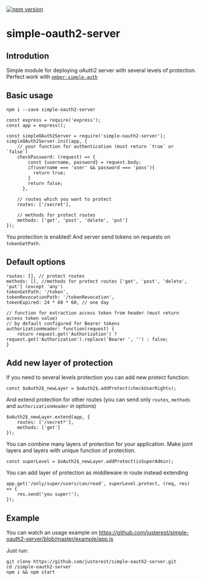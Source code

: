 [![npm version](https://badge.fury.io/js/simple-oauth2-server.svg)](http://badge.fury.io/js/simple-oauth2-server)

# simple-oauth2-server
## Introdution
Simple module for deploying oAuth2 server with several levels of protection.
Perfect work with <a href="https://github.com/simplabs/ember-simple-auth">`ember-simple-auth`</a>


## Basic usage
```
npm i --save simple-oauth2-server
```
```
const express = require('express');
const app = express();

const simpleOAuth2Server = require('simple-oauth2-server');
simpleOAuth2Server.init(app, {
    // your function for authentication (must return `true` or `false`)
    checkPassword: (request) => {
        const {username, password} = request.body;
        if(username === 'user' && password === 'pass'){
          return true;
        }
        return false;
      },

    // routes which you want to protect
    routes: ['/secret'],

    // methods for protect routes
    methods: ['get', 'post', 'delete', 'put']
});
```
You protection is enabled! And server send tokens on requests on `tokenGetPath`.

## Default options
```
routes: [], // protect routes
methods: [], //methods for protect routes ['get', 'post', 'delete', 'put'] (except 'any')
tokenGetPath: '/token',
tokenRevocationPath: '/tokenRevocation',
tokenExpired: 24 * 60 * 60, // one day

// function for extraction access token from header (must return access token value)
// by default сonfigured for Bearer tokens
authorizationHeader: function(request) {
    return request.get('Authorization') ? request.get('Authorization').replace('Bearer ', '') : false;
}
```

## Add new layer of protection
If you need to several levels protection you can add new protect function:
```
const $oAuth2$_newLayer = $oAuth2$.addProtect(checkUserRights);
```
And extend protection for other routes (you can send only `routes`, `methods` and `authorizationHeader` in options)
```
$oAuth2$_newLayer.extend(app, {
    routes: ['/secret*'],
    methods: ['get']
});
```
You can combine many layers of protection for your application. Make joint layers and layers with unique function of protection.
```
const superLevel = $oAuth2$_newLayer.addProtect(isSuperAdmin);
```
You can add layer of protection as middleware in route instead extending
```
app.get('/only/super/users/can/read', superLevel.protect, (req, res) => {
    res.send('you super!');
});
```

## Example
You can watch an usage example on https://github.com/justerest/simple-oauth2-server/blob/master/example/app.js

Just run:
```
git clone https://github.com/justerest/simple-oauth2-server.git
cd /simple-oauth2-server
npm i && npm start
```
